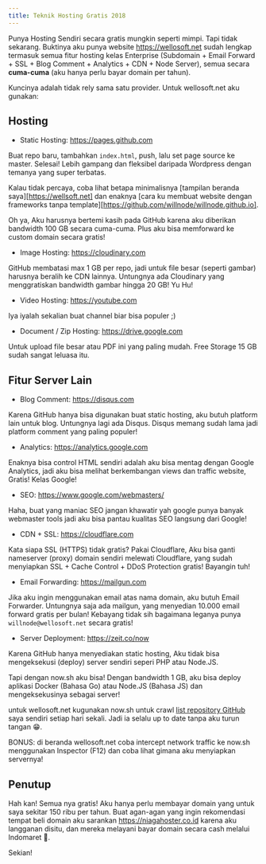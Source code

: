 ```yaml
---
title: Teknik Hosting Gratis 2018
---
```


Punya Hosting Sendiri secara gratis mungkin seperti mimpi. Tapi tidak sekarang. Buktinya aku punya website <https://wellosoft.net> sudah lengkap termasuk semua fitur hosting kelas Enterprise (Subdomain + Email Forward + SSL + Blog Comment + Analytics + CDN + Node Server), semua secara **cuma-cuma** (aku hanya perlu bayar domain per tahun).

Kuncinya adalah tidak rely sama satu provider. Untuk wellosoft.net aku gunakan:

## Hosting

+ Static Hosting: <https://pages.github.com>

Buat repo baru, tambahkan `index.html`, push, lalu set page source ke master. Selesai! Lebih gampang dan fleksibel daripada Wordpress dengan temanya yang super terbatas.

Kalau tidak percaya, coba lihat betapa minimalisnya [tampilan beranda saya][https://wellsoft.net] dan enaknya [cara ku membuat website dengan frameworks tanpa template][https://github.com/willnode/willnode.github.io].

Oh ya, Aku harusnya bertemi kasih pada GitHub karena aku diberikan bandwidth 100 GB secara cuma-cuma. Plus aku bisa memforward ke custom domain secara gratis!

+ Image Hosting: <https://cloudinary.com>

GitHub membatasi max 1 GB per repo, jadi untuk file besar (seperti gambar) harusnya beralih ke CDN lainnya. Untungnya ada Cloudinary yang menggratiskan bandwidth gambar hingga 20 GB! Yu Hu!

+ Video Hosting: <https://youtube.com>

Iya iyalah sekalian buat channel biar bisa populer ;)

+ Document / Zip Hosting: <https://drive.google.com>

Untuk upload file besar atau PDF ini yang paling mudah. Free Storage 15 GB sudah sangat leluasa itu.

## Fitur Server Lain

+ Blog Comment: <https://disqus.com>

Karena GitHub hanya bisa digunakan buat static hosting, aku butuh platform lain untuk blog. Untungnya lagi ada Disqus. Disqus memang sudah lama jadi platform comment yang paling populer!

+ Analytics: <https://analytics.google.com>

Enaknya bisa control HTML sendiri adalah aku bisa mentag dengan Google Analytics, jadi aku bisa melihat berkembangan views dan traffic website, Gratis! Kelas Google!

+ SEO: <https://www.google.com/webmasters/>

Haha, buat yang maniac SEO jangan khawatir yah google punya banyak webmaster tools jadi aku bisa pantau kualitas SEO langsung dari Google!

+ CDN + SSL: <https://cloudflare.com>

Kata siapa SSL (HTTPS) tidak gratis? Pakai Cloudflare, Aku bisa ganti nameserver (proxy) domain sendiri melewati Cloudflare, yang sudah menyiapkan SSL + Cache Control + DDoS Protection gratis! Bayangin tuh!

+ Email Forwarding: <https://mailgun.com>

Jika aku ingin menggunakan email atas nama domain, aku butuh Email Forwarder. Untungnya saja ada mailgun, yang menyedian 10.000 email forward gratis per bulan! Kebayang tidak sih bagaimana leganya punya `willnode@wellosoft.net` secara gratis!

+ Server Deployment: <https://zeit.co/now>

Karena GitHub hanya menyediakan static hosting, Aku tidak bisa mengeksekusi (deploy) server sendiri seperi PHP atau Node.JS.

Tapi dengan now.sh aku bisa! Dengan bandwidth 1 GB, aku bisa deploy aplikasi Docker (Bahasa Go) atau Node.JS (Bahasa JS) dan mengeksekusinya sebagai server!

untuk wellosoft.net kugunakan now.sh untuk crawl [list repository GitHub](https://wellosoft.net/#repos) saya sendiri setiap hari sekali. Jadi ia selalu up to date tanpa aku turun tangan 😁.

BONUS: di beranda wellosoft.net coba intercept network traffic ke now.sh menggunakan Inspector (F12) dan coba lihat gimana aku menyiapkan servernya!

## Penutup

Hah kan! Semua nya gratis! Aku hanya perlu membayar domain yang untuk saya sekitar 150 ribu per tahun. Buat agan-agan yang ingin rekomendasi tempat beli domain aku sarankan <https://niagahoster.co.id> karena aku langganan disitu, dan mereka melayani bayar domain secara cash melalui Indomaret 🎉.

Sekian!
